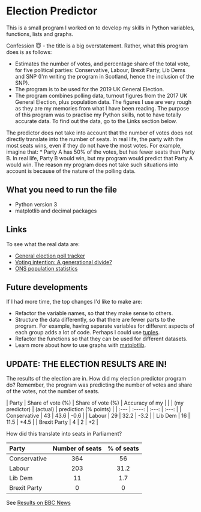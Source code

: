 # Election Predictor

This is a small program I worked on to develop my skills in Python variables, functions, lists and graphs.

Confession :innocent: - the title is a big overstatement. Rather, what this program does is as follows:
  * Estimates the number of votes, and percentage share of the total vote, for five political parties: Conservative, Labour, Brexit Party, Lib Dems and SNP (I'm writing the program in Scotland, hence the inclusion of the SNP).
  * The program is to be used for the 2019 UK General Election.
  * The program combines polling data, turnout figures from the 2017 UK General Election, plus population data. The figures I use are very rough as they are my memories from what I have been reading. The purpose of this program was to practise my Python skills, not to have totally accurate data. To find out the data, go to the Links section below.

The predictor does not take into account that the number of votes does not directly translate into the number of seats. In real life, the party with the most seats wins, even if they do not have the most votes. For example, imagine that:
    * Party A has 50% of the votes, but has fewer seats than Party B. In real life, Party B would win, but my program would predict that Party A would win.
The reason my program does not take such situations into account is because of the nature of the polling data.

## What you need to run the file
* Python version 3
* matplotlib and decimal packages

## Links
To see what the real data are:
* [General election poll tracker](https://www.bbc.co.uk/news/uk-politics-49798197)
* [Voting intention: A generational divide?](https://www.bbc.co.uk/news/election-2019-50543903)
* [ONS population statistics](https://www.ons.gov.uk/peoplepopulationandcommunity/populationandmigration/populationestimates/articles/overviewoftheukpopulation/august2019)

## Future developments
If I had more time, the top changes I'd like to make are:
* Refactor the variable names, so that they make sense to others.
* Structure the data differently, so that there are fewer parts to the program. For example, having separate variables for different aspects of each group adds a lot of code. Perhaps I could use [tuples](https://docs.python.org/3/c-api/tuple.html).
* Refactor the functions so that they can be used for different datasets.
* Learn more about how to use graphs with [matplotlib](https://matplotlib.org/).

## UPDATE: THE ELECTION RESULTS ARE IN!

The results of the election are in. How did my election predictor program do? Remember, the program was predicting the number of votes and share of the votes, not the number of seats.

| Party         | Share of vote (%) | Share of vote (%) | Accuracy of my        |
|               | (my predictor)    | (actual)          | prediction (% points) |
| :---          |    :----:         |          :---:    |       :---:           |
| Conservative  | 43                | 43.6              | -0.6                  |
| Labour        | 29                | 32.2              | -3.2                  |
| Lib Dem       | 16                | 11.5              | +4.5                  |
| Brexit Party  | 4                 | 2                 | +2                    |

How did this translate into seats in Parliament?

| Party         | Number of seats   | % of seats  |
| :---          | :---:             | :---:       |
| Conservative  | 364               | 56          |
| Labour        | 203               | 31.2        |
| Lib Dem       | 11                | 1.7         |
| Brexit Party  | 0                 | 0           |


See [Results on BBC News](https://www.bbc.co.uk/news/election/2019/results)
